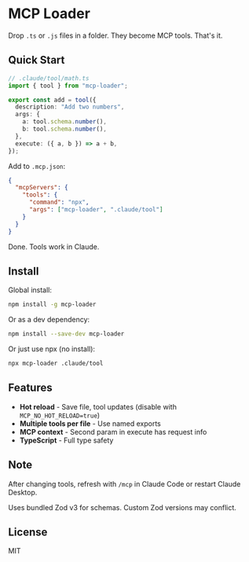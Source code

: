 # MCP Loader

Drop `.ts` or `.js` files in a folder. They become MCP tools. That's it.

## Quick Start

```typescript
// .claude/tool/math.ts
import { tool } from "mcp-loader";

export const add = tool({
  description: "Add two numbers",
  args: {
    a: tool.schema.number(),
    b: tool.schema.number(),
  },
  execute: ({ a, b }) => a + b,
});
```

Add to `.mcp.json`:
```json
{
  "mcpServers": {
    "tools": {
      "command": "npx",
      "args": ["mcp-loader", ".claude/tool"]
    }
  }
}
```

Done. Tools work in Claude.

## Install

Global install:
```bash
npm install -g mcp-loader
```

Or as a dev dependency:
```bash
npm install --save-dev mcp-loader
```

Or just use npx (no install):
```bash
npx mcp-loader .claude/tool
```

## Features

- **Hot reload** - Save file, tool updates (disable with `MCP_NO_HOT_RELOAD=true`)
- **Multiple tools per file** - Use named exports
- **MCP context** - Second param in execute has request info
- **TypeScript** - Full type safety

## Note

After changing tools, refresh with `/mcp` in Claude Code or restart Claude Desktop.

Uses bundled Zod v3 for schemas. Custom Zod versions may conflict.

## License

MIT